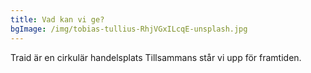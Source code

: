 ```yaml
---
title: Vad kan vi ge?
bgImage: /img/tobias-tullius-RhjVGxILcqE-unsplash.jpg
---
```

Traid är en cirkulär handelsplats
Tillsammans står vi upp för framtiden.